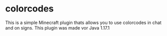 # colorcodes
This is a simple Minecraft plugin thats allows you to use colorcodes in chat and on signs.
This plugin was made vor Java 1.17.1
